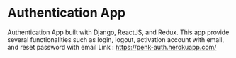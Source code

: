 # Authentication App
Authentication App built with Django, ReactJS, and Redux. This app provide several functionalities such as login, logout, activation account with email, and reset password with email
Link : https://penk-auth.herokuapp.com/
